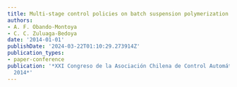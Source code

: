 ```yaml
---
title: Multi-stage control policies on batch suspension polymerization reactor
authors:
- A. F. Obando-Montoya
- C. C. Zuluaga-Bedoya
date: '2014-01-01'
publishDate: '2024-03-22T01:10:29.273914Z'
publication_types:
- paper-conference
publication: '*XXI Congreso de la Asociación Chilena de Control Automático -- ACCA
  2014*'
---
```

